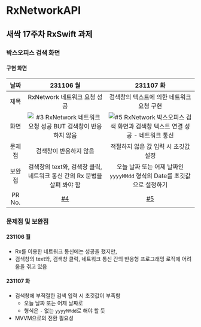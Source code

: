 # RxNetworkAPI
## 새싹 17주차 RxSwift 과제 
###  박스오피스 검색 화면
#### 구현 화면
| 날짜 | 231106 월 | 231107 화 | 
|:-:|:-:|:-:|
| 제목 | RxNetwork 네트워크 요청 성공 | 검색창의 텍스트에 의한 네트워크 요청 구현 |
| 화면 | ![#3 RxNetwork 네트워크 요청 성공  BUT 검색창이 반응하지 않음](https://github.com/andy-archive/RxNetworkAPI/assets/102043891/822ab8ec-9c84-4e2c-bad9-818cf5c1c716) | ![#5 RxNetwork 박스오피스 검색 화면과 검색창 텍스트 연결 성공 - 네트워크 통신](https://github.com/andy-archive/RxNetworkAPI/assets/102043891/ac04664b-020a-47a9-8829-9f7255897c9b) |
| 문제점 | 검색창이 반응하지 않음 | 적절하지 않은 값 입력 시 초깃값 설정 |
| 보완점 | 검색창의 text와, 검색창 클릭, 네트워크 통신 간의 Rx 문법을 살펴 봐야 함 | 오늘 날짜 또는 어제 날짜인 `yyyyMMdd` 형식의 Date를 초깃값으로 설정하기 |
| PR No. | [#4](https://github.com/andy-archive/RxNetworkAPI/pull/4) | [#5](https://github.com/andy-archive/RxNetworkAPI/pull/5) |

### 문제점 및 보완점
#### 231106 월
- Rx를 이용한 네트워크 통신에는 성공을 했지만,
- 검색창의 text와, 검색창 클릭, 네트워크 통신 간의 반응형 프로그래밍 로직에 어려움을 겪고 있음 
#### 231107 화
- 검색창에 부적절한 검색 입력 시 초깃값이 부족함
     - 오늘 날짜 또는 어제 날짜로
     - 형식은 `-` 없는 `yyyyMMdd`로 해야 할 듯
- MVVM으로의 전환 필요성
